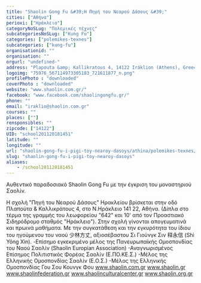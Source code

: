 ```yaml
---
title: "Shaolin Gong Fu &#39;Η Πηγή του Νεαρού Δάσους &#39;"
cities: ["Αθήνα"]
perioxi: ["Ηράκλειο"]
categoryNoSLug: "Πολεμικές τέχνες"
subcategoriesNoSLug: ["Kung Fu"]
categories: ["polemikes-texnes"]
subcategories: ["kung-fu"]
organisationid: ""
organisation: ""
orgurl: "undefined-"
address: "Plapouta &amp; Kallikratous 4, 14122 Iráklion (Athens), Greece"
logoimg: "75976_567114973305183_721611877_n.png"
profilePhoto : "downloaded"
coverPhoto : "downloaded"
website: "www.shaolin.com.gr/"
facebook: "www.facebook.com/shaolingongfu.gr/"
phone: ""
email: "iraklio@shaolin.com.gr"
courses: ""
places: [""]
rensponsibles: ""
zipcode: ["14122"]
UID: "school201120181451"
latitude: ""
longitude: ""
url: "shaolin-gong-fu-i-pigi-toy-nearoy-dasoys/athina/polemikes-texnes/kung-fu"
slug: "shaolin-gong-fu-i-pigi-toy-nearoy-dasoys"
aliases:
    - /school201120181451
---
```



Αυθεντικό παραδοσιακό Shaolin Gong Fu με την έγκριση του μοναστηριού Σαολίν.

Η σχολή &quot;Πηγή του Νεαρού Δάσους&quot; Ηρακλείου βρίσκεται στην οδό Πλαπούτα &amp; Καλλικράτους 4, στο Ν.Ηράκλειο 141 22, Αθήνα. (Δίπλα στο τέρμα της γραμμής του λεωφορείου &quot;642&quot; και 10&#39; από τον Προαστιακό Σιδηρόδρομο σταθμός &quot;Ηράκλειο&quot;). Στην σχολή γίνονται απογευματινά και πρωινά μαθήματα. Mε την συγκατάθεση και την εγκυρότητα του ίδιου του ηγούμενου του ναού 少林方丈, αξιοσέβαστου Σι Γιούνγκ Σιν 释永信 (Shì Yǒng Xìn). -Επίσημο εγκεκριμένο μέλος της Πανευρωπαϊκής Ομοσπονδίας του Ναού Σαολίν (Shaolin Europian Association) -Αναγνωρισμένος Επίσημος Πολιτιστικός Φορέας Σαολίν (Ε.ΠΟ.ΚΕ.Σ.) -Μέλος της Ελληνικής Ομοσπονδίας Σαολίν (Ε.Ο.Σ.) -Μέλος της Ελληνικής Ομοσπονδίας Γου Σου Κουνγκ Φου www.shaolin.com.gr www.shaolin.gr www.shaolinfederation.gr www.shaolinculturalcenter.gr www.shaolin.org.gr